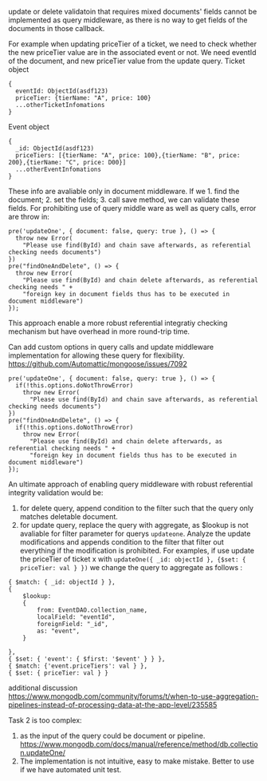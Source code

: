 update or delete validatoin that requires mixed documents' fields cannot be implemented as query middleware,
as there is no way to get fields of the documents in those callback.

For example when updating priceTier of a ticket, we need to check whether the new priceTier value are in the associated event or not.
We need eventId of the document, and new priceTier value from the update query.
Ticket object
```
{
  eventId: ObjectId(asdf123)
  priceTier: {tierName: "A", price: 100}
  ...otherTicketInfomations
}
```
Event object
```
{
  _id: ObjectId(asdf123)
  priceTiers: [{tierName: "A", price: 100},{tierName: "B", price: 200},{tierName: "C", price: D00}]
  ...otherEventInfomations
}
```

These info are avaliable only in document middleware.
If we 1. find the document; 2. set the fields; 3. call save method, we can validate these fields.
For prohibiting use of query middle ware as well as query calls, error are throw in: 
```
pre('updateOne', { document: false, query: true }, () => {
  throw new Error(
    "Please use find(ById) and chain save afterwards, as referential checking needs documents")
})
pre("findOneAndDelete", () => {
  throw new Error(
    "Please use find(ById) and chain delete afterwards, as referential checking needs " +
    "foreign key in document fields thus has to be executed in document middleware")
});
``` 
This approach enable a more robust referential integratiy checking mechanism but have overhead in more round-trip time.

Can add custom options in query calls and update middleware implementation for allowing these query for flexibility.
https://github.com/Automattic/mongoose/issues/7092
```
pre('updateOne', { document: false, query: true }, () => {
  if(!this.options.doNotThrowError)
    throw new Error(
      "Please use find(ById) and chain save afterwards, as referential checking needs documents")
})
pre("findOneAndDelete", () => {
  if(!this.options.doNotThrowError)
    throw new Error(
      "Please use find(ById) and chain delete afterwards, as referential checking needs " +
      "foreign key in document fields thus has to be executed in document middleware")
});
```

An ultimate approach of enabling query middleware with robust referential integrity validation would be:
1. for delete query, append condition to the filter such that the query only matches deletable document.
2. for update query, replace the query with aggregate, as $lookup is not avaliable for filter parameter for querys `updateone`. Analyze the update modifications and appends condition to the filter that filter out everything if the modification is prohibited. For examples, if use update the priceTier of ticket x with `updateOne({ _id: objectId }, {$set: { priceTier: val } })` we change the query to aggregate as follows :
```
{ $match: { _id: objectId } },
{
    $lookup:
    {
        from: EventDAO.collection_name,
        localField: "eventId",
        foreignField: "_id",
        as: "event",
    }

},
{ $set: { 'event': { $first: '$event' } } },
{ $match: {'event.priceTiers': val } },
{ $set: { priceTier: val } }
```

additional discussion
https://www.mongodb.com/community/forums/t/when-to-use-aggregation-pipelines-instead-of-processing-data-at-the-app-level/235585

Task 2 is too complex:
1. as the input of the query could be document or pipeline. https://www.mongodb.com/docs/manual/reference/method/db.collection.updateOne/
2. The implementation is not intuitive, easy to make mistake. Better to use if we have automated unit test.
